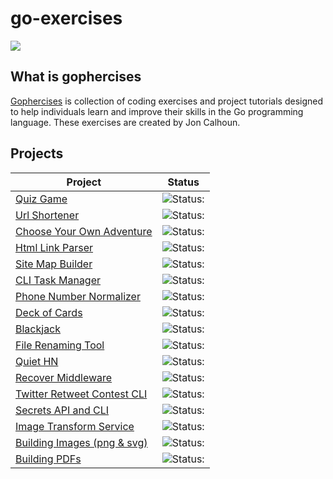# go-exercises

![](https://gophercises.com/img/gophercises_jumping.gif)

## What is gophercises

[Gophercises](https://gophercises.com/) is collection of coding exercises and project tutorials designed to help individuals learn and improve their skills in the Go programming language. These exercises are created by Jon Calhoun.

## Projects

| Project                                                       | Status                                                    |
| ------------------------------------------------------------- | --------------------------------------------------------- |
| [Quiz Game](./quiz-game/)                                     | ![Status:](https://img.shields.io/badge/Finished-green)   |
| [Url Shortener](./url-shortener/)                             | ![Status:](https://img.shields.io/badge/Finished-green)   |
| [Choose Your Own Adventure](./cyoa/)                          | ![Status:](https://img.shields.io/badge/Finished-green)   |
| [Html Link Parser](./html-link-parser/)                       | ![Status:](https://img.shields.io/badge/Finished-green)   |
| [Site Map Builder](./sitemap-builder/)                        | ![Status:](https://img.shields.io/badge/Finished-green)   |
| [CLI Task Manager](./cli-task-manager/)                       | ![Status:](https://img.shields.io/badge/Development-blue) |
| [Phone Number Normalizer](./cli-task-manager/)                | ![Status:](https://img.shields.io/badge/Unfinished-red)   |
| [Deck of Cards](./deck-of-cards/)                             | ![Status:](https://img.shields.io/badge/Unfinished-red)   |
| [Blackjack](./blackjack/)                                     | ![Status:](https://img.shields.io/badge/Unfinished-red)   |
| [File Renaming Tool](./file-renaming-tool/)                   | ![Status:](https://img.shields.io/badge/Unfinished-red)   |
| [Quiet HN](./quiet-hn/)                                       | ![Status:](https://img.shields.io/badge/Unfinished-red)   |
| [Recover Middleware](./recover-middleware/)                   | ![Status:](https://img.shields.io/badge/Unfinished-red)   |
| [Twitter Retweet Contest CLI](./twitter-retweet-contest-cli/) | ![Status:](https://img.shields.io/badge/Unfinished-red)   |
| [Secrets API and CLI](./screts-api-cli/)                      | ![Status:](https://img.shields.io/badge/Unfinished-red)   |
| [Image Transform Service](./image-transform-service/)         | ![Status:](https://img.shields.io/badge/Unfinished-red)   |
| [Building Images (png & svg)](./building-images/)             | ![Status:](https://img.shields.io/badge/Unfinished-red)   |
| [Building PDFs](./building-pdfs/)                             | ![Status:](https://img.shields.io/badge/Unfinished-red)   |
